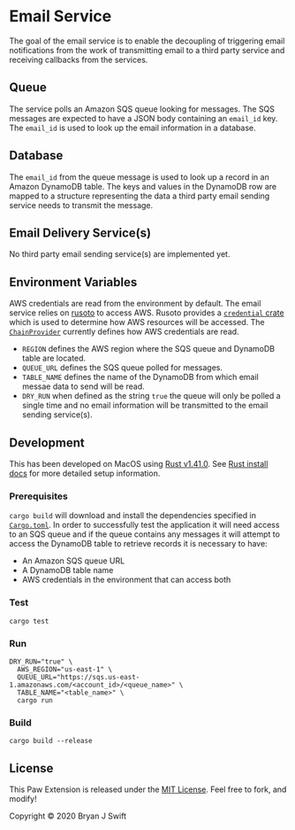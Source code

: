# Email Service

The goal of the email service is to enable the decoupling of triggering email
notifications from the work of transmitting email to a third party service and
receiving callbacks from the services.

## Queue

The service polls an Amazon SQS queue looking for messages. The SQS messages
are expected to have a JSON body containing an `email_id` key. The `email_id`
is used to look up the email information in a database.

## Database

The `email_id` from the queue message is used to look up a record in an Amazon
DynamoDB table. The keys and values in the DynamoDB row are mapped to a
structure representing the data a third party email sending service needs to
transmit the message.

## Email Delivery Service(s)

No third party email sending service(s) are implemented yet.

## Environment Variables

AWS credentials are read from the environment by default. The email service
relies on [rusoto][rusoto] to access AWS. Rusoto provides a [`credential`
crate][credential] which is used to determine how AWS resources will be
accessed. The [`ChainProvider`][credential_chain_provider] currently defines
how AWS credentials are read.

[rusoto]: https://github.com/rusoto/rusoto
[credential]: https://crates.io/crates/rusoto_credential
[credential_chain_provider]: https://docs.rs/rusoto_credential/0.43.0/rusoto_credential/struct.ChainProvider.html

- `REGION` defines the AWS region where the SQS queue and DynamoDB table are
  located.
- `QUEUE_URL` defines the SQS queue polled for messages.
- `TABLE_NAME` defines the name of the DynamoDB from which email messae data to
  send will be read.
- `DRY_RUN` when defined as the string `true` the queue will only be polled a
  single time and no email information will be transmitted to the email sending
  service(s).

## Development

This has been developed on MacOS using [Rust v1.41.0][rust-stable]. See [Rust
install docs][rust-install] for more detailed setup information.

[rust-stable]: https://www.rust-lang.org
[rust-install]: https://www.rust-lang.org/tools/install

### Prerequisites

`cargo build` will download and install the dependencies specified in
[`Cargo.toml`](Cargo.toml). In order to successfully test the application it
will need access to an SQS queue and if the queue contains any messages it will
attempt to access the DynamoDB table to retrieve records it is necessary to
have:

- An Amazon SQS queue URL
- A DynamoDB table name
- AWS credentials in the environment that can access both

### Test

```shell
cargo test
```

### Run

```
DRY_RUN="true" \
  AWS_REGION="us-east-1" \
  QUEUE_URL="https://sqs.us-east-1.amazonaws.com/<account_id>/<queue_name>" \
  TABLE_NAME="<table_name>" \
  cargo run
```

### Build

```shell
cargo build --release
```

## License

This Paw Extension is released under the [MIT License](LICENSE). Feel free to
fork, and modify!

Copyright © 2020 Bryan J Swift

